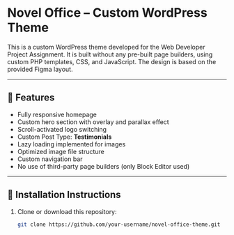# Novel Office – Custom WordPress Theme

This is a custom WordPress theme developed for the Web Developer Project Assignment. It is built without any pre-built page builders, using custom PHP templates, CSS, and JavaScript. The design is based on the provided Figma layout.

---

## 🚀 Features

- Fully responsive homepage
- Custom hero section with overlay and parallax effect
- Scroll-activated logo switching
- Custom Post Type: **Testimonials**
- Lazy loading implemented for images
- Optimized image file structure
- Custom navigation bar
- No use of third-party page builders (only Block Editor used)

---

## 🧩 Installation Instructions

1. Clone or download this repository:
   ```bash
   git clone https://github.com/your-username/novel-office-theme.git

